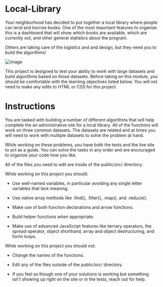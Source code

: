 # Local-Library

Your neighborhood has decided to put together a local library where people can lend and borrow books. One of the most important features to organize this is a dashboard that will show which books are available, which are currently out, and other general statistics about the program.

Others are taking care of the logistics and and design, but they need you to build the algorithms!

![image](https://user-images.githubusercontent.com/85961954/154578266-4d6be48b-6f5e-4897-8465-1952edad1820.png)

This project is designed to test your ability to work with large datasets and build algorithms based on those datasets. Before taking on this module, you should be comfortable with the learning objectives listed below. You will not need to make any edits to HTML or CSS for this project.

# Instructions

You are tasked with building a number of different algorithms that will help complete the an administrative site for a local library. All of the functions will work on three common datasets. The datasets are related and at times you will need to work with multiple datasets to solve the problem at hand.

While working on these problems, you have both the tests and the live site to act as a guide. You can solve the tasks in any order and are encouraged to organize your code how you like.

All of the files you need to edit are inside of the public/src/ directory.

While working on this project you should:

 - Use well-named variables, in particular avoiding any single letter variables that lack meaning.
  
 - Use native array methods like .find(), .filter(), .map(), and .reduce().
  
 - Make use of both function declarations and arrow functions.
  
 - Build helper functions when appropriate.
  
 - Make use of advanced JavaScript features like ternary operators, the spread operator, object shorthand, array and object destructuring, and for/in loops.
  
While working on this project you should not:
 
 - Change the names of the functions.
  
 - Edit any of the files outside of the public/src/ directory.
  
 - If you feel as though one of your solutions is working but something isn't showing up right on the site or in the tests, reach out for help.

